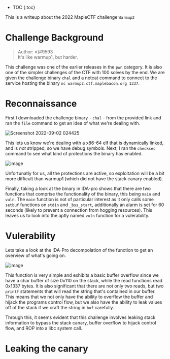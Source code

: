 * TOC
{:toc}

This is a writeup about the 2022 MapleCTF challenge `Warmup2`

# Challenge Background

> Author: =)#9593  
> It's like warmup1, but harder.

This challenge was one of the earlier releases in the `pwn` category. It is also one of the simpler challenges of the CTF with 100 solves by the end. We are given the challenge binary `chal` and a netcat command to connect to the service hosting the binary `nc warmup2.ctf.maplebacon.org 1337`.

# Reconnaissance

First I downloaded the challenge binary - `chal` - from the provided link and ran the `file` command to get an idea of what we're dealing with.

![Screenshot 2022-09-02 024425](https://user-images.githubusercontent.com/71113694/188112684-3f1f29e2-9443-4bd5-bf78-aa332c4660fd.png)

This lets us know we're dealing with a x86-64 elf that is dynamically linked, and is *not* stripped, so we have debug symbols. Next, I ran the `checksec` command to see what kind of protections the binary has enabled.

![image](https://user-images.githubusercontent.com/71113694/188113553-0b3a5ddf-15a8-4195-af07-c4bc750eeff4.png)

Unfortunatly for us, all the protections are active, so exploitation will be a bit more difficult than warmup1 (which did not have the stack canary enabled).

Finally, taking a look at the binary in IDA-pro shows that there are two functions that comprise the functionality of the binary, this being `main` and `vuln`. The `main` function is not of particular interest as it only calls some `setbuf` functions on `stdin` and `_bss_start`, additionally an alarm is set for 60 seconds (likely to prevent a connection from hogging resources). This leaves us to look into the aptly named `vuln` function for a vulerability.

# Vulerability

Lets take a look at the IDA-Pro decompolation of the function to get an overview of what's going on.

![image](https://user-images.githubusercontent.com/71113694/188115423-4106a326-7684-4230-a1a1-1cbb7dc6ef62.png)

This function is very simple and exhibits a basic buffer overflow since we have a char buffer of size 0x110 on the stack, while the read functions read 0x1337 bytes. It is also significant that there are not only two reads, but two `printf` statements that will read the string that's contained in our buffer. This means that we not only have the ability to overflow the buffer and hijack the programs control flow, but we also have the ability to leak values off of the stack if we craft the string in `buf` carefully.

Through this, it seems evident that this challenge involves leaking stack information to bypass the stack canary, buffer overflow to hijack control flow, and ROP into a libc system call.

# Leaking the canary

